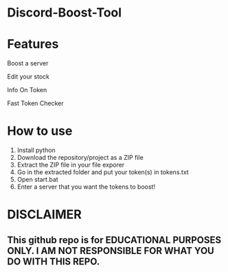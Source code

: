 # Discord-Boost-Tool


# Features


Boost a server

Edit your stock   

Info On Token

Fast Token Checker

# How to use

1. Install python
2. Download the repository/project as a ZIP file
3. Extract the ZIP file in your file exporer
4. Go in the extracted folder and put your token(s) in tokens.txt
5. Open start.bat
6. Enter a server that you want the tokens to boost!

# DISCLAIMER

## This github repo is for EDUCATIONAL PURPOSES ONLY. I AM NOT RESPONSIBLE FOR WHAT YOU DO WITH THIS REPO.
